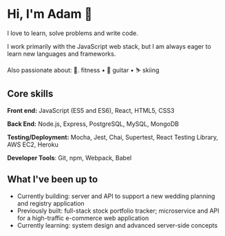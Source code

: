 
# Hi, I'm Adam 👋

I love to learn, solve problems and write code.

I work primarily with the JavaScript web stack, but I am always eager to learn new languages and frameworks.

Also passionate about: 💪. fitness • 🎸  guitar • ⛷️  skiing 

## Core skills
**Front end:** JavaScript (ES5 and ES6), React, HTML5, CSS3

**Back End:** Node.js, Express, PostgreSQL, MySQL, MongoDB

**Testing/Deployment:** Mocha, Jest, Chai, Supertest, React Testing Library, AWS EC2, Heroku

**Developer Tools**: Git, npm, Webpack, Babel

## What I've been up to
- Currently building: server and API to support a new wedding planning and registry application
- Previously built: full-stack stock portfolio tracker; microservice and API for a high-traffic e-commerce web application
- Currently learning: system design and advanced server-side concepts

